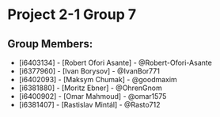 # Project 2-1 Group 7
## Group Members:
- [i6403134] - [Robert Ofori Asante] - @Robert-Ofori-Asante
- [i6377960] - [Ivan Borysov] - @IvanBor771
- [i6402093] - [Maksym Chumak] - @goodmaxim 
- [i6381880] - [Moritz Ebner] - @OhrenGnom
- [i6400902] - [Omar Mahmoud] - @omar1575
- [i6381407] - [Rastislav Mintál] - @Rasto712
